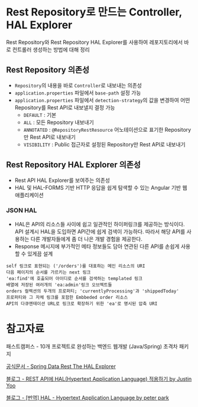 # Rest Repository로 만드는 Controller, HAL Explorer
Rest Repository와 Rest Repository HAL Explorer를 사용하여 레포지토리에서 바로 컨트롤러 생성하는 방법에 대해 정리

## Rest Repository 의존성
- `Repository`의 내용을 바로 `Controller`로 내보내는 의존성
- `application.properties` 파일에서 `base-path` 설정 가능
- `application.properties` 파일에서 `detection-strategy`의 값을 변경하여 어떤 Repository를 Rest API로 내보낼지 결정 가능
    - `DEFAULT`     : 기본
    - `ALL`         : 모든 Repository 내보내기
    - `ANNOTATED`   : `@RepositoryRestResource` 어노테이션으로 표기한 Repository만 Rest API로 내보내기
    - `VISIBILITY`  : Public 접근자로 설정된 Repository만 Rest API로 내보내기

## Rest Repository HAL Explorer 의존성
- Rest API HAL Explorer를 보여주는 의존성
- HAL 및 HAL-FORMS 기반 HTTP 응답을 쉽게 탐색할 수 있는 Angular 기반 웹 애플리케이션

### JSON HAL
- HAL은 API의 리소스들 사이에 쉽고 일관적인 하이퍼링크를 제공하는 방식이다. API 설계시 HAL을 도입하면 API간에 쉽게 검색이 가능하다. 따라서 해당 API를 사용하는 다른 개발자들에게 좀 더 나은 개발 경험을 제공한다.
- Response 메시지에 부가적인 메타 정보들도 담아 연관된 다른 API를 손쉽게 사용할 수 있게끔 설계

```text
self 링크로 표현되는 ('/orders')를 대표하는 메인 리소스의 URI
다음 페이지의 순서를 가르키는 next 링크
'ea:find'에 호출되어 아이디로 순서를 검색하는 templated 링크
배열에 저장된 여러개의 'ea:admin'링크 오브젝트들
orders 컬렉션의 두개의 프로퍼티; 'currentlyProcessing'과 'shippedToday'
프로퍼티와 그 자체 링크를 포함한 Embbeded order 리소스
API의 다큐멘테이션 URL로 링크로 확장하기 위한 'ea'로 명시된 압축 URI
```


# 참고자료
패스트캠퍼스 - 10개 프로젝트로 완성하는 백엔드 웹개발 (Java/Spring) 초격차 패키지

[공식문서 - Spring Data Rest The HAL Explorer](https://docs.spring.io/spring-data/rest/reference/tools.html)

[블로그 - REST API에 HAL(Hypertext Application Language) 적용하기 by Justin Yoo](https://blog.aliencube.org/ko/2015/08/16/applying-hal-to-rest-api/)

[블로그 - \[번역\] HAL - Hypertext Application Language by peter park](https://velog.io/@pop8682/%EB%B2%88%EC%97%AD-HAL-Hypertext-Application-Language)